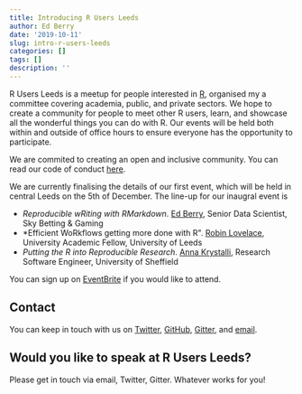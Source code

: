 ```yaml
---
title: Introducing R Users Leeds
author: Ed Berry
date: '2019-10-11'
slug: intro-r-users-leeds
categories: []
tags: []
description: ''
---
```


R Users Leeds is a meetup for people interested in [R](https://www.r-project.org),
organised my a committee covering academia, public, and private sectors.
We hope to create a community for people to meet other R users, learn, and showcase all the wonderful things you can do with R.
Our events will be held both within and outside of office hours to ensure everyone has the opportunity to participate.

We are commited to creating an open and inclusive community.
You can read our code of conduct [here](/codeofconduct).

We are currently finalising the details of our first event, which will be held in central Leeds on the 5th of December.
The line-up for our inaugral event is

* *Reproducible wRiting with RMarkdown*. [Ed Berry](https://eddjberry.com), Senior Data Scientist, Sky Betting & Gaming
* *Efficient WoRkflows getting more done with R". [Robin Lovelace](https://www.robinlovelace.net), University Academic Fellow, University of Leeds 
* *Putting the R into Reproducible Research*. [Anna Krystalli](https://annakrystalli.me), Research Software Engineer, University of Sheffield

You can sign up on [EventBrite](link) if you would like to attend.

## Contact 
You can keep in touch with us on [Twitter](https://twitter.com/r_users_leeds), [GitHub](https://github.com/r-leeds), [Gitter](https://gitter.im/R_USERS_LEEDS), and [email](mailto:r.users.leeds@gmail.com).

## Would you like to speak at R Users Leeds?
Please get in touch via email, Twitter, Gitter. Whatever works for you!
